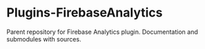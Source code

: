 # Plugins-FirebaseAnalytics
Parent repository for Firebase Analytics plugin. Documentation and submodules with sources.

